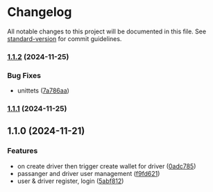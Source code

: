 # Changelog

All notable changes to this project will be documented in this file. See [standard-version](https://github.com/conventional-changelog/standard-version) for commit guidelines.

### [1.1.2](https://github.com/nebengjek/user-service/compare/v1.1.1...v1.1.2) (2024-11-25)


### Bug Fixes

* unittets ([7a786aa](https://github.com/nebengjek/user-service/commit/7a786aab7420d7a40cbc94404a136fbe852f228c))

### [1.1.1](https://github.com/nebengjek/user-service/compare/v1.1.0...v1.1.1) (2024-11-25)

## 1.1.0 (2024-11-21)


### Features

* on create driver then trigger create wallet for driver ([0adc785](https://github.com/nebengjek/user-service/commit/0adc7858ec60e6aefff50d6390dfdc94ba9327e5))
* passanger and driver user management ([f9fd621](https://github.com/nebengjek/user-service/commit/f9fd621fdf25463c88ba46eb0d8fc1ec41591431))
* user & driver register, login ([5abf812](https://github.com/nebengjek/user-service/commit/5abf81266fd096e130bc227380337574750d48f3))
